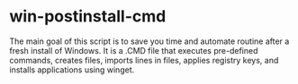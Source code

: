 # win-postinstall-cmd
The main goal of this script is to save you time and automate routine after a fresh install of Windows.
It is a .CMD file that executes pre-defined commands, creates files, imports lines in files, applies registry keys, and installs applications using winget.

